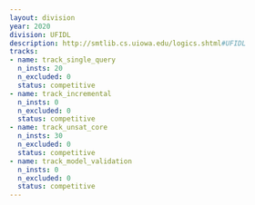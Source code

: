 ```yaml
---
layout: division
year: 2020
division: UFIDL
description: http://smtlib.cs.uiowa.edu/logics.shtml#UFIDL
tracks:
- name: track_single_query
  n_insts: 20
  n_excluded: 0
  status: competitive
- name: track_incremental
  n_insts: 0
  n_excluded: 0
  status: competitive
- name: track_unsat_core
  n_insts: 30
  n_excluded: 0
  status: competitive
- name: track_model_validation
  n_insts: 0
  n_excluded: 0
  status: competitive
---
```


